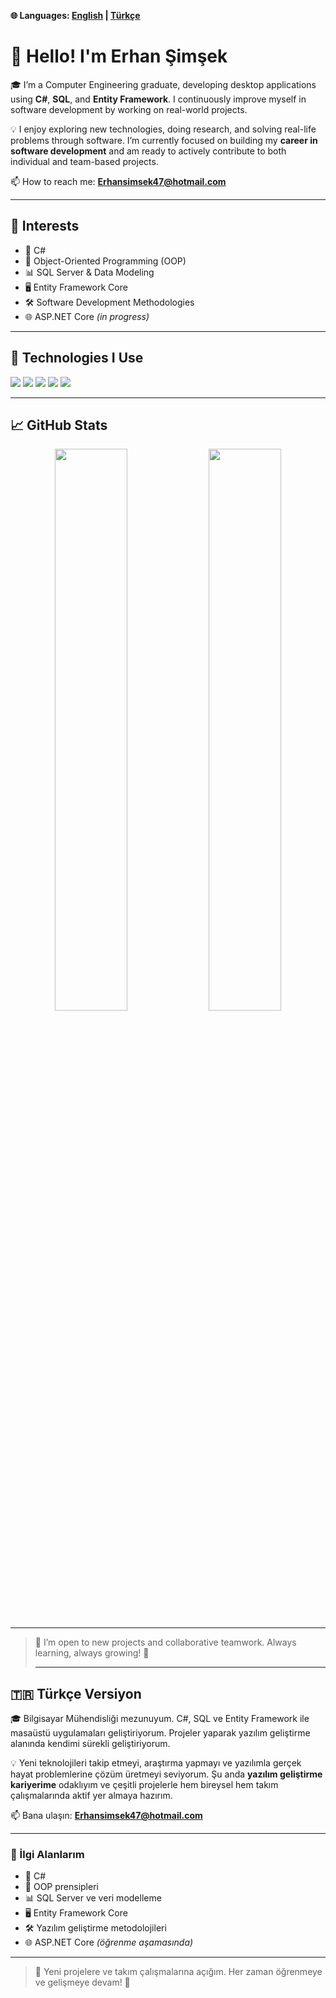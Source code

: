 **🌐 Languages: [English](#hello-im-erhan-şimşek) | [Türkçe](#türkçe-versiyon)**

# 👋 Hello! I'm Erhan Şimşek

🎓 I’m a Computer Engineering graduate, developing desktop applications using **C#**, **SQL**, and **Entity Framework**. I continuously improve myself in software development by working on real-world projects.

💡 I enjoy exploring new technologies, doing research, and solving real-life problems through software. I’m currently focused on building my **career in software development** and am ready to actively contribute to both individual and team-based projects.

📫 How to reach me: **Erhansimsek47@hotmail.com**

---

## 🚀 Interests

- 🎯 C#  
- 🧱 Object-Oriented Programming (OOP)  
- 📊 SQL Server & Data Modeling  
- 🖥️ Entity Framework Core  
- 🛠 Software Development Methodologies  
- 🌐 ASP.NET Core *(in progress)*

---

## 🔧 Technologies I Use

<p>
  <img src="https://img.shields.io/badge/C%23-%23239120.svg?style=for-the-badge&logo=c-sharp&logoColor=white"/>
  <img src="https://img.shields.io/badge/Windows_Forms-0078D6?style=for-the-badge&logo=windows&logoColor=white"/>
  <img src="https://img.shields.io/badge/SQL_Server-CC2927?style=for-the-badge&logo=microsoftsqlserver&logoColor=white"/>
  <img src="https://img.shields.io/badge/Entity_Framework_Core-512BD4?style=for-the-badge&logo=.net&logoColor=white"/>
  <img src="https://img.shields.io/badge/Visual_Studio-5C2D91?style=for-the-badge&logo=visualstudio&logoColor=white"/>
</p>

---

## 📈 GitHub Stats

<p align="center">
  <img src="https://github-readme-stats.vercel.app/api?username=Erhan3427&show_icons=true&theme=github_dark" width="48%"/>
  <img src="https://github-readme-stats.vercel.app/api/top-langs/?username=Erhan3427&layout=compact&theme=github_dark" width="48%"/>
</p>

---

> 💬 I’m open to new projects and collaborative teamwork. Always learning, always growing! 🚀
>
> ---

## 🇹🇷 Türkçe Versiyon

🎓 Bilgisayar Mühendisliği mezunuyum. C#, SQL ve Entity Framework ile masaüstü uygulamaları geliştiriyorum. Projeler yaparak yazılım geliştirme alanında kendimi sürekli geliştiriyorum.

💡 Yeni teknolojileri takip etmeyi, araştırma yapmayı ve yazılımla gerçek hayat problemlerine çözüm üretmeyi seviyorum. Şu anda **yazılım geliştirme kariyerime** odaklıyım ve çeşitli projelerle hem bireysel hem takım çalışmalarında aktif yer almaya hazırım.

📫 Bana ulaşın: **Erhansimsek47@hotmail.com**

---

### 🚀 İlgi Alanlarım
- 🎯 C#  
- 🧱 OOP prensipleri  
- 📊 SQL Server ve veri modelleme  
- 🖥️ Entity Framework Core  
- 🛠 Yazılım geliştirme metodolojileri  
- 🌐 ASP.NET Core *(öğrenme aşamasında)*

---

> 💬 Yeni projelere ve takım çalışmalarına açığım. Her zaman öğrenmeye ve gelişmeye devam! 🚀

